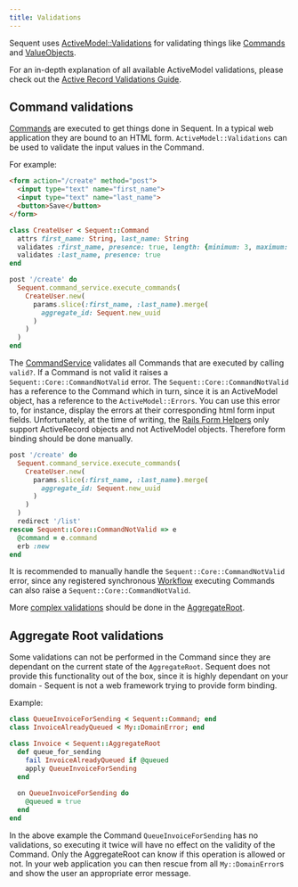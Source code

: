 ```yaml
---
title: Validations
---
```


Sequent uses [ActiveModel::Validations](http://api.rubyonrails.org/classes/ActiveModel/Validations.html)
for validating things like [Commands](command.html) and [ValueObjects](value-object.html).

For an in-depth explanation of all available ActiveModel validations, please check out the [Active Record Validations Guide](https://guides.rubyonrails.org/active_record_validations.html).

## Command validations

[Commands](command.html) are executed to get things done in Sequent. In a typical web application they are bound
to an HTML form. `ActiveModel::Validations` can be used to validate the input values in the Command.

For example:

```html
<form action="/create" method="post">
  <input type="text" name="first_name">
  <input type="text" name="last_name">
  <button>Save</button>
</form>
```

```ruby
class CreateUser < Sequent::Command
  attrs first_name: String, last_name: String
  validates :first_name, presence: true, length: {minimum: 3, maximum: 100}
  validates :last_name, presence: true
end

post '/create' do
  Sequent.command_service.execute_commands(
    CreateUser.new(
      params.slice(:first_name, :last_name).merge(
        aggregate_id: Sequent.new_uuid
      )
    )
  )
end
```

The [CommandService](command-service.html) validates all Commands that are executed by calling `valid?`. If a Command is not valid
it raises a `Sequent::Core::CommandNotValid` error. The `Sequent::Core::CommandNotValid` has a reference to the Command which in
turn, since it is an ActiveModel object, has a reference to the `ActiveModel::Errors`. You can use this error to, for instance,
display the errors at their corresponding html form input fields. Unfortunately, at the time of writing, the [Rails Form Helpers](https://guides.rubyonrails.org/form_helpers.html) only support ActiveRecord objects and not ActiveModel objects. Therefore form binding should be done manually.

```ruby
post '/create' do
  Sequent.command_service.execute_commands(
    CreateUser.new(
      params.slice(:first_name, :last_name).merge(
        aggregate_id: Sequent.new_uuid
      )
    )
  )
  redirect '/list'
rescue Sequent::Core::CommandNotValid => e
  @command = e.command
  erb :new
end
```

It is recommended to manually handle the `Sequent::Core::CommandNotValid` error, 
since any registered synchronous [Workflow](workflow.html) executing Commands 
can also raise a `Sequent::Core::CommandNotValid`.

More [complex validations](#aggregate-root-validations) should be done in the [AggregateRoot](aggregate-root.html).

## Aggregate Root validations

Some validations can not be performed in the Command since they are dependant on the current state of the `AggregateRoot`.
Sequent does not provide this functionality out of the box, since it is highly dependant on your domain - Sequent is not
a web framework trying to provide form binding.

Example:
```ruby
class QueueInvoiceForSending < Sequent::Command; end
class InvoiceAlreadyQueued < My::DomainError; end

class Invoice < Sequent::AggregateRoot
  def queue_for_sending
    fail InvoiceAlreadyQueued if @queued
    apply QueueInvoiceForSending 
  end
  
  on QueueInvoiceForSending do
    @queued = true
  end
end
```
In the above example the Command `QueueInvoiceForSending` has no validations, so executing it twice will have no effect
 on the validity of the Command. Only the AggregateRoot can know if this operation is allowed or not.
In your web application you can then rescue from all `My::DomainError`s and show the user
an appropriate error message.
